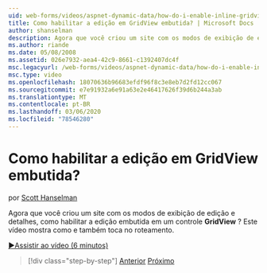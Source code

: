 ```yaml
---
uid: web-forms/videos/aspnet-dynamic-data/how-do-i-enable-inline-gridview-editing
title: Como habilitar a edição em GridView embutida? | Microsoft Docs
author: shanselman
description: Agora que você criou um site com os modos de exibição de edição e detalhes, como habilitar a edição embutida em um controle GridView? Este vídeo mostra como e também toqu...
ms.author: riande
ms.date: 05/08/2008
ms.assetid: 026e7932-aea4-42c9-8661-c1392407dc4f
msc.legacyurl: /web-forms/videos/aspnet-dynamic-data/how-do-i-enable-inline-gridview-editing
msc.type: video
ms.openlocfilehash: 18070636b96683efdf96f8c3e8eb7d2fd12cc067
ms.sourcegitcommit: e7e91932a6e91a63e2e46417626f39d6b244a3ab
ms.translationtype: MT
ms.contentlocale: pt-BR
ms.lasthandoff: 03/06/2020
ms.locfileid: "78546280"
---
```

# <a name="how-do-i-enable-inline-gridview-editing"></a>Como habilitar a edição em GridView embutida?

por [Scott Hanselman](https://github.com/shanselman)

Agora que você criou um site com os modos de exibição de edição e detalhes, como habilitar a edição embutida em um controle **GridView** ? Este vídeo mostra como e também toca no roteamento.

[&#9654;Assistir ao vídeo (6 minutos)](https://channel9.msdn.com/Blogs/ASP-NET-Site-Videos/how-do-i-enable-inline-gridview-editing)

> [!div class="step-by-step"]
> [Anterior](your-first-scaffold-and-what-is-dynamic-data.md)
> [Próximo](how-do-i-change-how-my-fields-render.md)
